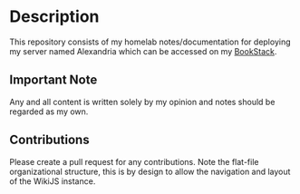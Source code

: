 # Description

This repository consists of my homelab notes/documentation for deploying my server named Alexandria which can be accessed on my [BookStack](http://docs.adamzvolanek.com).

## Important Note

Any and all content is written solely by my opinion and notes should be regarded as my own.

## Contributions

Please create a pull request for any contributions. Note the flat-file organizational structure, this is by design to allow the navigation and layout of the WikiJS instance.
